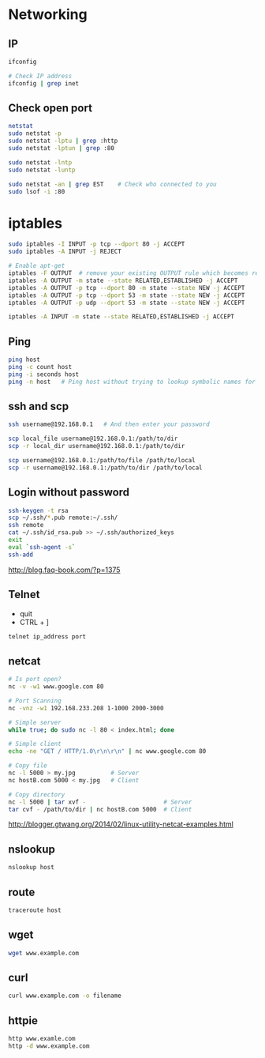 # Networking

## IP
```sh
ifconfig

# Check IP address
ifconfig | grep inet
```
## Check open port

```sh
netstat
sudo netstat -p
sudo netstat -lptu | grep :http
sudo netstat -lptun | grep :80

sudo netstat -lntp
sudo netstat -luntp

sudo netstat -an | grep EST    # Check who connected to you
sudo lsof -i :80
```

# iptables
```sh
sudo iptables -I INPUT -p tcp --dport 80 -j ACCEPT
sudo iptables -A INPUT -j REJECT

# Enable apt-get
iptables -F OUTPUT  # remove your existing OUTPUT rule which becomes redundant
iptables -A OUTPUT -m state --state RELATED,ESTABLISHED -j ACCEPT
iptables -A OUTPUT -p tcp --dport 80 -m state --state NEW -j ACCEPT
iptables -A OUTPUT -p tcp --dport 53 -m state --state NEW -j ACCEPT
iptables -A OUTPUT -p udp --dport 53 -m state --state NEW -j ACCEPT

iptables -A INPUT -m state --state RELATED,ESTABLISHED -j ACCEPT
```

## Ping
```sh
ping host
ping -c count host
ping -i seconds host
ping -n host   # Ping host without trying to lookup symbolic names for addresses.
```

## ssh and scp
```sh
ssh username@192.168.0.1   # And then enter your password

scp local_file username@192.168.0.1:/path/to/dir
scp -r local_dir username@192.168.0.1:/path/to/dir

scp username@192.168.0.1:/path/to/file /path/to/local
scp -r username@192.168.0.1:/path/to/dir /path/to/local

```

## Login without password
```sh
ssh-keygen -t rsa
scp ~/.ssh/*.pub remote:~/.ssh/
ssh remote
cat ~/.ssh/id_rsa.pub >> ~/.ssh/authorized_keys
exit
eval `ssh-agent -s`
ssh-add
```
http://blog.faq-book.com/?p=1375

## Telnet
- quit
- CTRL + ]
```sh
telnet ip_address port
```

## netcat
```sh
# Is port open?
nc -v -w1 www.google.com 80

# Port Scanning
nc -vnz -w1 192.168.233.208 1-1000 2000-3000

# Simple server
while true; do sudo nc -l 80 < index.html; done

# Simple client
echo -ne "GET / HTTP/1.0\r\n\r\n" | nc www.google.com 80

# Copy file
nc -l 5000 > my.jpg          # Server
nc hostB.com 5000 < my.jpg   # Client

# Copy directory
nc -l 5000 | tar xvf -                      # Server
tar cvf - /path/to/dir | nc hostB.com 5000  # Client
```
http://blogger.gtwang.org/2014/02/linux-utility-netcat-examples.html

## nslookup
```sh
nslookup host
```

## route
```sh
traceroute host
```

## wget
```sh
wget www.example.com
```

## curl
```sh
curl www.example.com -o filename
```

## httpie
```sh
http www.examle.com
http -d www.example.com
```
